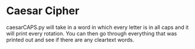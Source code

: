 # Caesar Cipher

caesarCAPS.py will take in a word in which every letter is in all caps and it will print every rotation. You can then go through everything that was printed out and see if there are any cleartext words. 